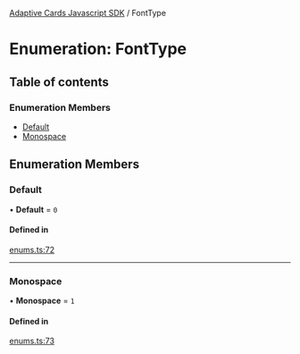 [Adaptive Cards Javascript SDK](../README.md) / FontType

# Enumeration: FontType

## Table of contents

### Enumeration Members

- [Default](FontType.md#default)
- [Monospace](FontType.md#monospace)

## Enumeration Members

### Default

• **Default** = ``0``

#### Defined in

[enums.ts:72](https://github.com/asseco-see/AdaptiveCards/blob/d5d2c7b75/source/nodejs/adaptivecards/src/enums.ts#L72)

___

### Monospace

• **Monospace** = ``1``

#### Defined in

[enums.ts:73](https://github.com/asseco-see/AdaptiveCards/blob/d5d2c7b75/source/nodejs/adaptivecards/src/enums.ts#L73)
